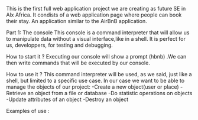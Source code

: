 This is the first full web application project we are creating as future SE in Alx Africa. It condists of a web application page where people can book their stay. An application similar to the AirBnB application.

Part 1: The console
This console is a command interpreter that will allow us to manipulate data without a visual interface,like in a shell. It is perfect for us, developpers, for testing and debugging.

How to start it ?
Executing our console will show a prompt (hbnb) .We can then write commands that will be executed by our console.

How to use it ?
This command interpreter will be used, as we said, just like a shell, but limited to a specific use case. In our case we want to be able to manage the objects of our project:
-Create a new object(user or place)
-Retrieve an object from a file or database
-Do statistic operations on objects
-Update attributes of an object
-Destroy an object

Examples of use :

